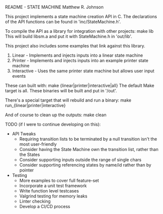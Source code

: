 README - STATE MACHINE
Matthew R. Johnson

This project implements a state machine creation API in C.
The declarations of the API functions can be found in 'inc/StateMachine.h'.

To compile the API as a library for integration with other projects:
    make lib
This will build libsm.a and put it with StateMachine.h in 'out/lib'.

This project also includes some examples that link against this library.
1) Linear - Implements and injects inputs into a linear state machine
2) Printer - Implements and injects inputs into an example printer state machine
3) Interactive - Uses the same printer state machine but allows user input events

These can built with:
   make {linear|printer|interactive|all}
The default Make target is all.
These binaries will be built and put in '/out'.

There's a special target that will rebuild and run a binary:
	make run_{linear|printer|interactive}

And of course to clean up the outputs:
	make clean


TODO (if I were to continue developing on this):
* API Tweaks
  * Requiring transition lists to be terminated by a null transition isn't the most user-friendly
  * Consider having the State Machine own the transition list, rather than the States
  * Consider supporting inputs outside the range of single chars
  * Consider supporting referencing states by name/id rather than by pointer
* Testing
  * More examples to cover full feature-set
  * Incorporate a unit test framework
  * Write function level testcases
  * Valgrind testing for memory leaks
  * Linter checking
  * Develop a CI/CD process



